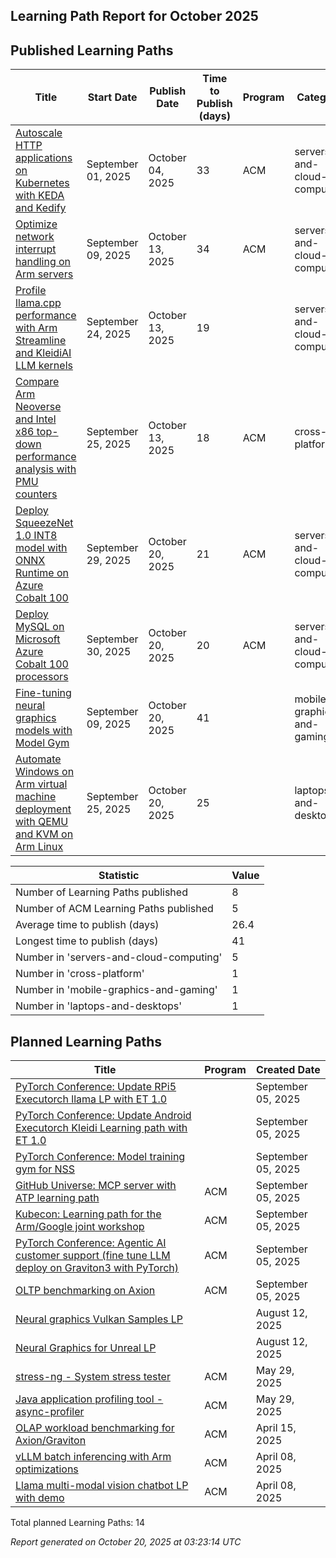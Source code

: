 ## Learning Path Report for October 2025


## Published Learning Paths
| Title | Start Date | Publish Date | Time to Publish (days) | Program | Category |
|-------|--------------|-------------|----------------------|-----|----------|
| [Autoscale HTTP applications on Kubernetes with KEDA and Kedify](https://learn.arm.com/learning-paths/servers-and-cloud-computing/kedify-http-autoscaling/) | September 01, 2025 | October 04, 2025 | 33 | ACM | servers-and-cloud-computing |
| [Optimize network interrupt handling on Arm servers](https://learn.arm.com/learning-paths/servers-and-cloud-computing/irq-tuning-guide/) | September 09, 2025 | October 13, 2025 | 34 | ACM | servers-and-cloud-computing |
| [Profile llama.cpp performance with Arm Streamline and KleidiAI LLM kernels](https://learn.arm.com/learning-paths/servers-and-cloud-computing/llama_cpp_streamline/) | September 24, 2025 | October 13, 2025 | 19 |  | servers-and-cloud-computing |
| [Compare Arm Neoverse and Intel x86 top-down performance analysis with PMU counters](https://learn.arm.com/learning-paths/cross-platform/topdown-compare/) | September 25, 2025 | October 13, 2025 | 18 | ACM | cross-platform |
| [Deploy SqueezeNet 1.0 INT8 model with ONNX Runtime on Azure Cobalt 100](https://learn.arm.com/learning-paths/servers-and-cloud-computing/onnx-on-azure/) | September 29, 2025 | October 20, 2025 | 21 | ACM | servers-and-cloud-computing |
| [Deploy MySQL on Microsoft Azure Cobalt 100 processors](https://learn.arm.com/learning-paths/servers-and-cloud-computing/mysql-azure/) | September 30, 2025 | October 20, 2025 | 20 | ACM | servers-and-cloud-computing |
| [Fine-tuning neural graphics models with Model Gym](https://learn.arm.com/learning-paths/mobile-graphics-and-gaming/model-training-gym/) | September 09, 2025 | October 20, 2025 | 41 |  | mobile-graphics-and-gaming |
| [Automate Windows on Arm virtual machine deployment with QEMU and KVM on Arm Linux](https://learn.arm.com/learning-paths/laptops-and-desktops/win11-vm-automation/) | September 25, 2025 | October 20, 2025 | 25 |  | laptops-and-desktops |

| Statistic | Value |
|-----------|-------|
| Number of Learning Paths published | 8 |
| Number of ACM Learning Paths published | 5 |
| Average time to publish (days) | 26.4 |
| Longest time to publish (days) | 41 |
| Number in 'servers-and-cloud-computing' | 5 |
| Number in 'cross-platform' | 1 |
| Number in 'mobile-graphics-and-gaming' | 1 |
| Number in 'laptops-and-desktops' | 1 |

## Planned Learning Paths
| Title | Program | Created Date |
|-------|-----|--------------|
| [PyTorch Conference: Update RPi5 Executorch llama LP with ET 1.0](https://github.com/ArmDeveloperEcosystem/roadmap/issues/26) |  | September 05, 2025 |
| [PyTorch Conference: Update Android Executorch Kleidi Learning path with ET 1.0](https://github.com/ArmDeveloperEcosystem/roadmap/issues/25) |  | September 05, 2025 |
| [PyTorch Conference: Model training gym for NSS](https://github.com/ArmDeveloperEcosystem/roadmap/issues/24) |  | September 05, 2025 |
| [GitHub Universe: MCP server with ATP learning path](https://github.com/ArmDeveloperEcosystem/roadmap/issues/23) | ACM | September 05, 2025 |
| [Kubecon: Learning path for the Arm/Google joint workshop](https://github.com/ArmDeveloperEcosystem/roadmap/issues/22) | ACM | September 05, 2025 |
| [PyTorch Conference: Agentic AI customer support (fine tune LLM deploy on Graviton3 with PyTorch)](https://github.com/ArmDeveloperEcosystem/roadmap/issues/21) | ACM | September 05, 2025 |
| [OLTP benchmarking on Axion](https://github.com/ArmDeveloperEcosystem/roadmap/issues/20) | ACM | September 05, 2025 |
| [Neural graphics Vulkan Samples LP](https://github.com/ArmDeveloperEcosystem/roadmap/issues/19) |  | August 12, 2025 |
| [Neural Graphics for Unreal LP](https://github.com/ArmDeveloperEcosystem/roadmap/issues/18) |  | August 12, 2025 |
| [stress-ng - System stress tester](https://github.com/ArmDeveloperEcosystem/roadmap/issues/15) | ACM | May 29, 2025 |
| [Java application profiling tool - async-profiler](https://github.com/ArmDeveloperEcosystem/roadmap/issues/14) | ACM | May 29, 2025 |
| [OLAP workload benchmarking for Axion/Graviton](https://github.com/ArmDeveloperEcosystem/roadmap/issues/11) | ACM | April 15, 2025 |
| [vLLM batch inferencing with Arm optimizations](https://github.com/ArmDeveloperEcosystem/roadmap/issues/5) | ACM | April 08, 2025 |
| [Llama multi-modal vision chatbot LP with demo](https://github.com/ArmDeveloperEcosystem/roadmap/issues/4) | ACM | April 08, 2025 |

Total planned Learning Paths: 14


_Report generated on October 20, 2025 at 03:23:14 UTC_

